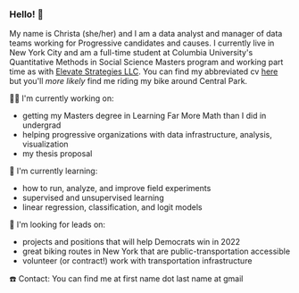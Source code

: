 ### Hello! 👋


My name is Christa (she/her) and I am a data analyst and manager of data teams working for Progressive candidates and causes. I currently live in New York City and am a full-time student at Columbia University's Quantitative Methods in Social Science Masters program and working part time as with [Elevate Strategies LLC](https://elevatestrategiesllc.com/). You can find my abbreviated cv [here](https://read.cv/christa) but you'll _more likely_ find me riding my bike around Central Park.


🏋️‍♀️ I'm currently working on:
- getting my Masters degree in Learning Far More Math than I did in undergrad
- helping progressive organizations with data infrastructure, analysis, visualization
- my thesis proposal


🌱 I'm currently learning:
- how to run, analyze, and improve field experiments
- supervised and unsupervised learning
- linear regression, classification, and logit models


🧠 I'm looking for leads on:
- projects and positions that will help Democrats win in 2022
- great biking routes in New York that are public-transportation accessible
- volunteer (or contract!) work with transportation infrastructure



☎️ Contact: You can find me at first name dot last name at gmail
